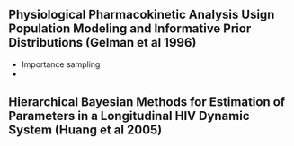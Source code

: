 ## Physiological Pharmacokinetic Analysis Usign Population Modeling and Informative Prior Distributions (Gelman et al 1996)
- Importance sampling
- 

## Hierarchical Bayesian Methods for Estimation of Parameters in a Longitudinal HIV Dynamic System (Huang et al 2005)